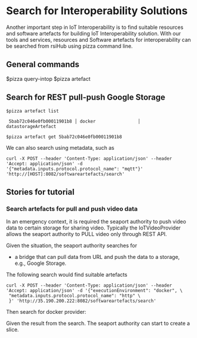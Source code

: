 # Search for Interoperability Solutions

Another important step in IoT Interoperability is to find suitable resources and software artefacts for building IoT Interoperability solution. With our tools and services, resources and Software artefacts for interoperability can be searched from rsiHub using pizza command line.

## General commands

$pizza query-intop
$pizza artefact

## Search for REST pull-push Google Storage  

```
$pizza artefact list

 5bab72c046e0fb00011901b8 │ docker                │ datastorageArtefact

$pizza artefact get 5bab72c046e0fb00011901b8

```

We can also search using metadata, such as

```
curl -X POST --header 'Content-Type: application/json' --header 'Accept: application/json' -d '{"metadata.inputs.protocol.protocol_name": "mqtt"}' 'http://[HOST]:8082/softwareartefacts/search'

```

## Stories for tutorial

### Search artefacts for pull and push video data

In an emergency context, it is  required the seaport authority to push video data to certain storage for sharing video. Typically the IoTVideoProvider allows the seaport authority to PULL video only through REST API.

Given the situation, the seaport authority searches for

* a bridge that can pull data from URL and push the data to a storage, e.g., Google Storage.


The following search would find suitable artefacts

```
curl -X POST --header 'Content-Type: application/json' --header 'Accept: application/json' -d '{"executionEnvironment": "docker", \
 "metadata.inputs.protocol.protocol_name": "http" \
 }' 'http://35.190.200.222:8082/softwareartefacts/search'

 ```
Then search for docker provider:

Given the result from the search. The seaport authority can start to create a slice.   
